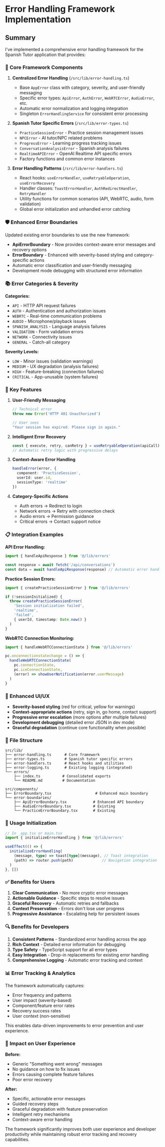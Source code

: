 # Error Handling Framework Implementation

## Summary

I've implemented a comprehensive error handling framework for the Spanish Tutor application that provides:

### 🎯 **Core Framework Components**

1. **Centralized Error Handling** (`/src/lib/error-handling.ts`)
   - Base `AppError` class with category, severity, and user-friendly messaging
   - Specific error types: `ApiError`, `AuthError`, `WebRTCError`, `AudioError`, etc.
   - Automatic error normalization and logging integration
   - Singleton `ErrorHandlingService` for consistent error processing

2. **Spanish Tutor Specific Errors** (`/src/lib/error-types.ts`)
   - `PracticeSessionError` - Practice session management issues
   - `NPCError` - AI tutor/NPC related problems
   - `ProgressError` - Learning progress tracking issues
   - `ConversationAnalysisError` - Spanish analysis failures
   - `RealtimeAPIError` - OpenAI Realtime API specific errors
   - Factory functions and common error instances

3. **Error Handling Patterns** (`/src/lib/error-handlers.ts`)
   - React hooks: `useErrorHandler`, `useRetryableOperation`, `useErrorRecovery`
   - Handler classes: `ToastErrorHandler`, `AuthRedirectHandler`, `RetryHandler`
   - Utility functions for common scenarios (API, WebRTC, audio, form validation)
   - Global error initialization and unhandled error catching

### 🛡️ **Enhanced Error Boundaries**

Updated existing error boundaries to use the new framework:

- **ApiErrorBoundary** - Now provides context-aware error messages and recovery options
- **ErrorBoundary** - Enhanced with severity-based styling and category-specific actions
- Automatic error classification and user-friendly messaging
- Development mode debugging with structured error information

### 📚 **Error Categories & Severity**

**Categories:**
- `API` - HTTP API request failures
- `AUTH` - Authentication and authorization issues  
- `WEBRTC` - Real-time communication problems
- `AUDIO` - Microphone/playback issues
- `SPANISH_ANALYSIS` - Language analysis failures
- `VALIDATION` - Form validation errors
- `NETWORK` - Connectivity issues
- `GENERAL` - Catch-all category

**Severity Levels:**
- `LOW` - Minor issues (validation warnings)
- `MEDIUM` - UX degradation (analysis failures)
- `HIGH` - Feature-breaking (connection failures)
- `CRITICAL` - App-unusable (system failures)

### 🔧 **Key Features**

1. **User-Friendly Messaging**
   ```typescript
   // Technical error
   throw new Error('HTTP 401 Unauthorized')
   
   // User sees
   "Your session has expired. Please sign in again."
   ```

2. **Intelligent Error Recovery**
   ```typescript
   const { execute, retry, canRetry } = useRetryableOperation(apiCall)
   // Automatic retry logic with progressive delays
   ```

3. **Context-Aware Error Handling**
   ```typescript
   handleError(error, { 
     component: 'PracticeSession',
     userId: user.id,
     sessionType: 'realtime'
   })
   ```

4. **Category-Specific Actions**
   - Auth errors → Redirect to login
   - Network errors → Retry with connection check
   - Audio errors → Permission guidance
   - Critical errors → Contact support notice

### 📋 **Integration Examples**

**API Error Handling:**
```typescript
import { handleApiResponse } from '@/lib/errors'

const response = await fetch('/api/conversations')
const data = await handleApiResponse(response) // Automatic error handling
```

**Practice Session Errors:**
```typescript
import { createPracticeSessionError } from '@/lib/errors'

if (!sessionInitialized) {
  throw createPracticeSessionError(
    'Session initialization failed',
    'realtime',
    'failed',
    { userId, timestamp: Date.now() }
  )
}
```

**WebRTC Connection Monitoring:**
```typescript
import { handleWebRTCConnectionState } from '@/lib/errors'

pc.onconnectionstatechange = () => {
  handleWebRTCConnectionState(
    pc.connectionState,
    pc.iceConnectionState,
    (error) => showUserNotification(error.userMessage)
  )
}
```

### 🎨 **Enhanced UI/UX**

- **Severity-based styling** (red for critical, yellow for warnings)
- **Context-appropriate actions** (retry, sign in, go home, contact support)
- **Progressive error escalation** (more options after multiple failures)
- **Development debugging** (detailed error JSON in dev mode)
- **Graceful degradation** (continue core functionality when possible)

### 📁 **File Structure**

```
src/lib/
├── error-handling.ts      # Core framework
├── error-types.ts         # Spanish tutor specific errors
├── error-handlers.ts      # React hooks and utilities
├── error-logging.ts       # Existing logging (integrated)
└── errors/
    ├── index.ts          # Consolidated exports
    └── README.md         # Documentation

src/components/
├── ErrorBoundary.tsx                    # Enhanced main boundary
└── error-boundaries/
    ├── ApiErrorBoundary.tsx            # Enhanced API boundary
    ├── AudioErrorBoundary.tsx          # Existing
    └── PracticeErrorBoundary.tsx       # Existing
```

### 🚀 **Usage Initialization**

```typescript
// In _app.tsx or main.tsx
import { initializeErrorHandling } from '@/lib/errors'

useEffect(() => {
  initializeErrorHandling(
    (message, type) => toast[type](message), // Toast integration
    (path) => router.push(path)             // Navigation integration
  )
}, [])
```

### ✅ **Benefits for Users**

1. **Clear Communication** - No more cryptic error messages
2. **Actionable Guidance** - Specific steps to resolve issues
3. **Graceful Recovery** - Automatic retries and fallbacks
4. **Context Preservation** - Errors don't lose user progress
5. **Progressive Assistance** - Escalating help for persistent issues

### 🔍 **Benefits for Developers**

1. **Consistent Patterns** - Standardized error handling across the app
2. **Rich Context** - Detailed error information for debugging
3. **Type Safety** - TypeScript support for all error types
4. **Easy Integration** - Drop-in replacements for existing error handling
5. **Comprehensive Logging** - Automatic error tracking and context

### 📊 **Error Tracking & Analytics**

The framework automatically captures:
- Error frequency and patterns
- User impact (severity-based)
- Component/feature error rates
- Recovery success rates
- User context (non-sensitive)

This enables data-driven improvements to error prevention and user experience.

### 🎯 **Impact on User Experience**

**Before:**
- Generic "Something went wrong" messages
- No guidance on how to fix issues
- Errors causing complete feature failures
- Poor error recovery

**After:**
- Specific, actionable error messages
- Guided recovery steps
- Graceful degradation with feature preservation
- Intelligent retry mechanisms
- Context-aware error handling

The framework significantly improves both user experience and developer productivity while maintaining robust error tracking and recovery capabilities.